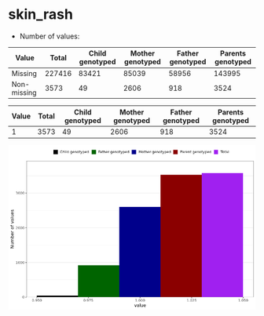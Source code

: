 # skin_rash
- Number of values:

| Value | Total | Child genotyped | Mother genotyped | Father genotyped | Parents genotyped |
| ----- | ----- | --------------- | ---------------- | ---------------- |---------------- |
| Missing | 227416 | 83421 | 85039 | 58956 | 143995 |
| Non-missing | 3573 | 49 | 2606 | 918 | 3524 |

| Value | Total | Child genotyped | Mother genotyped | Father genotyped | Parents genotyped |
| ----- | ----- | --------------- | ---------------- | ---------------- |---------------- |
| 1 | 3573 | 49 | 2606 | 918 | 3524 |



![](skin_rash_n.png)



